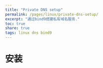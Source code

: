 ```yaml
---
title: "Private DNS setup"
permalink: /pages/linux/private-dns-setup/
excerpt: "通过bind9搭建私有域名服务."
toc: true
share: true
tags: linux dns bind9
---
```


# 安装